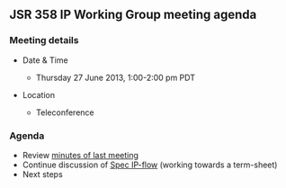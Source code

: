 ## JSR 358 IP Working Group meeting agenda

### Meeting details

*   Date & Time
    *   Thursday 27 June 2013, 1:00-2:00 pm PDT

*   Location
    *   Teleconference

### Agenda

*   Review [minutes of last meeting](https://java.net/downloads/jsr358/Meeting%20Materials/JSR-358-IPWG-Minutes-June%2013-2013.md)
*   Continue discussion of [Spec IP-flow](https://java.net/projects/jsr358/downloads/download/Meeting%20Materials/IP-flow-v2.pdf) (working towards a term-sheet)
*   Next steps